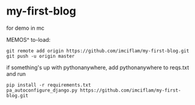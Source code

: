 # my-first-blog
for demo in mc

MEMOS^
to-load:
```
git remote add origin https://github.com/imciflam/my-first-blog.git
git push -u origin master
```

if something's up with pythonanywhere, add pythonanywhere to reqs.txt and run 
```
pip install -r requirements.txt
pa_autoconfigure_django.py https://github.com/imciflam/my-first-blog.git
```
